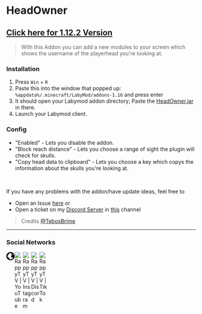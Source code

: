 # **HeadOwner**
## [Click here for 1.12.2 Version](https://github.com/RappyLabyAddons/HeadOwner)
> With this Addon you can add a new modules to your screen which shows the username of the playerhead you're looking at.

### Installation
1. Press `Win` + `R`
2. Paste this into the window that popped up: `%appdata%/.minecraft/LabyMod/addons-1.16` and press enter
3. It should open your Labymod addon directory; Paste the [HeadOwner.jar](https://github.com/RappyLabyAddons/HeadOwner-1.16.5/releases/download/1.0.0/HeadOwner.jar) in there.
4. Launch your Labymod client.

### Config
- "Enabled" - Lets you disable the addon.
- "Block reach distance" - Lets you choose a range of sight the plugin will check for skulls.
- "Copy head data to clipboard" - Lets you choose a key which copys the information about the skulls you're looking at.
<br>

If you have any problems with the addon/have update ideas, feel free to
- Open an Issue [here](https://github.com/RappyLabyAddons/HeadOwner-1.16.5/issues/new/choose)
  or
- Open a ticket on my [Discord Server](https://rappytv.com/server) in [this](https://discord.com/channels/815912035124248587/840285653946204181) channel

> Credits [@TebosBrime](https://github.com/TebosBrime)
---

### Social Networks

[<img align="left" alt="RappyTV | Website" width="22px" src="https://raw.githubusercontent.com/iconic/open-iconic/master/svg/globe.svg" />][website]
[<img align="left" alt="RappyTV | YouTube" width="22px" src="https://cdn.jsdelivr.net/npm/simple-icons@v3/icons/youtube.svg" />][youtube]
[<img align="left" alt="RappyTV | Instagram" width="22px" src="https://cdn.jsdelivr.net/npm/simple-icons@v3/icons/instagram.svg" />][instagram]
[<img align="left" alt="RappyTV | Discord" width="22px" src="https://cdn.jsdelivr.net/npm/simple-icons@v3/icons/discord.svg" />][dcServer]
[<img align="left" alt="RappyTV | TikTok" width="22px" src="https://cdn.jsdelivr.net/npm/simple-icons@v3/icons/tiktok.svg" />][tiktok]

[website]: https://rappytv.com/
[youtube]: https://youtube.com/c/RappyTVTutorials
[instagram]: https://instagram.com/rappyytv
[dcbotplaylist]: https://youtube.com/playlist?list=PL-NddfqjbJVZ2-CGquW0I42J9IGUkXq12
[dcServer]: https://rappytv.com/server
[dcBot]: https://rappytv.com/bot
[tiktok]: https://tiktok.com/@rappytv
